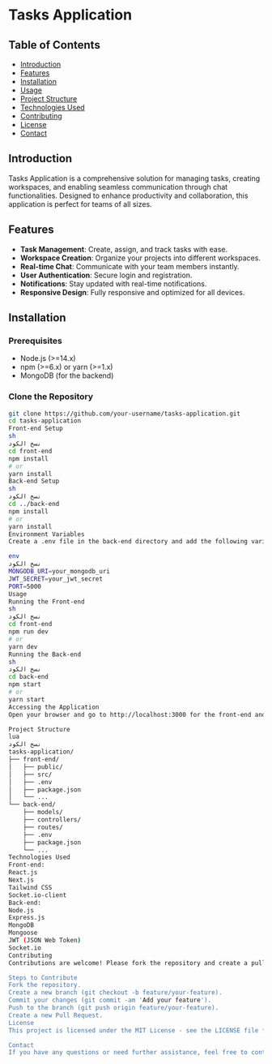 # Tasks Application

## Table of Contents
- [Introduction](#introduction)
- [Features](#features)
- [Installation](#installation)
- [Usage](#usage)
- [Project Structure](#project-structure)
- [Technologies Used](#technologies-used)
- [Contributing](#contributing)
- [License](#license)
- [Contact](#contact)

## Introduction
Tasks Application is a comprehensive solution for managing tasks, creating workspaces, and enabling seamless communication through chat functionalities. Designed to enhance productivity and collaboration, this application is perfect for teams of all sizes.

## Features
- **Task Management**: Create, assign, and track tasks with ease.
- **Workspace Creation**: Organize your projects into different workspaces.
- **Real-time Chat**: Communicate with your team members instantly.
- **User Authentication**: Secure login and registration.
- **Notifications**: Stay updated with real-time notifications.
- **Responsive Design**: Fully responsive and optimized for all devices.

## Installation

### Prerequisites
- Node.js (>=14.x)
- npm (>=6.x) or yarn (>=1.x)
- MongoDB (for the backend)

### Clone the Repository
```sh
git clone https://github.com/your-username/tasks-application.git
cd tasks-application
Front-end Setup
sh
نسخ الكود
cd front-end
npm install
# or
yarn install
Back-end Setup
sh
نسخ الكود
cd ../back-end
npm install
# or
yarn install
Environment Variables
Create a .env file in the back-end directory and add the following variables:

env
نسخ الكود
MONGODB_URI=your_mongodb_uri
JWT_SECRET=your_jwt_secret
PORT=5000
Usage
Running the Front-end
sh
نسخ الكود
cd front-end
npm run dev
# or
yarn dev
Running the Back-end
sh
نسخ الكود
cd back-end
npm start
# or
yarn start
Accessing the Application
Open your browser and go to http://localhost:3000 for the front-end and http://localhost:5000 for the back-end API.

Project Structure
lua
نسخ الكود
tasks-application/
├── front-end/
│   ├── public/
│   ├── src/
│   ├── .env
│   ├── package.json
│   └── ...
└── back-end/
    ├── models/
    ├── controllers/
    ├── routes/
    ├── .env
    ├── package.json
    └── ...
Technologies Used
Front-end:
React.js
Next.js
Tailwind CSS
Socket.io-client
Back-end:
Node.js
Express.js
MongoDB
Mongoose
JWT (JSON Web Token)
Socket.io
Contributing
Contributions are welcome! Please fork the repository and create a pull request with your changes. Ensure that your code follows the project's coding standards and conventions.

Steps to Contribute
Fork the repository.
Create a new branch (git checkout -b feature/your-feature).
Commit your changes (git commit -am 'Add your feature').
Push to the branch (git push origin feature/your-feature).
Create a new Pull Request.
License
This project is licensed under the MIT License - see the LICENSE file for details.

Contact
If you have any questions or need further assistance, feel free to contact me at your-email@example.com.

